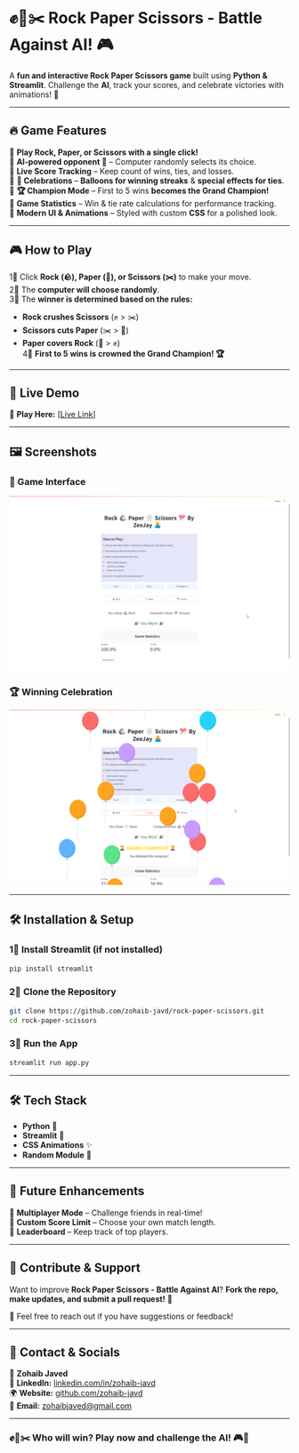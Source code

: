 # ✊💽✂️ Rock Paper Scissors - Battle Against AI! 🎮  

A **fun and interactive Rock Paper Scissors game** built using **Python & Streamlit**. Challenge the **AI**, track your scores, and celebrate victories with animations! 🎉  

---

## 🔥 **Game Features**  
🔹 **Play Rock, Paper, or Scissors with a single click!**  
🔹 **AI-powered opponent 🤖** – Computer randomly selects its choice.  
🔹 **Live Score Tracking** – Keep count of wins, ties, and losses.  
🔹 **🎉 Celebrations** – **Balloons for winning streaks** & **special effects for ties**.  
🔹 **🏆 Champion Mode** – First to 5 wins **becomes the Grand Champion!**  
🔹 **Game Statistics** – Win & tie rate calculations for performance tracking.  
🔹 **Modern UI & Animations** – Styled with custom **CSS** for a polished look.  

---

## 🎮 **How to Play**  
1⃣ Click **Rock (🪨), Paper (💽), or Scissors (✂️)** to make your move.  
2⃣ The **computer will choose randomly**.  
3⃣ The **winner is determined based on the rules:**  
   - **Rock crushes Scissors** (✊ > ✂️)  
   - **Scissors cuts Paper** (✂️ > 💽)  
   - **Paper covers Rock** (💽 > ✊)  
4⃣ **First to 5 wins is crowned the Grand Champion! 🏆**  

---

## 🚀 **Live Demo**  
🔗 **Play Here:** [[Live Link](https://zeejay-rock-paper.streamlit.app/)]  

---

## 🖼️ **Screenshots**  
### 🎲 Game Interface  
![Game Screenshot](image/screenshot1.png)  

### 🏆 Winning Celebration  
![Victory Celebration](image/screenshot2.png)  

---

## 🛠 **Installation & Setup**  

### 1⃣ Install Streamlit (if not installed)  
```sh  
pip install streamlit  
```

### 2⃣ Clone the Repository  
```sh  
git clone https://github.com/zohaib-javd/rock-paper-scissors.git  
cd rock-paper-scissors  
```

### 3⃣ Run the App  
```sh  
streamlit run app.py  
```

---

## 🛠 **Tech Stack**  
- **Python** 🐍  
- **Streamlit** 🎨  
- **CSS Animations** ✨  
- **Random Module** 🎲  

---

## 🎯 **Future Enhancements**  
🔹 **Multiplayer Mode** – Challenge friends in real-time!  
🔹 **Custom Score Limit** – Choose your own match length.  
🔹 **Leaderboard** – Keep track of top players.  

---

## 🤝 **Contribute & Support**  
Want to improve **Rock Paper Scissors - Battle Against AI**? **Fork the repo, make updates, and submit a pull request!** 🚀  

💬 Feel free to reach out if you have suggestions or feedback!  

---

## 📩 **Contact & Socials**  

👤 **Zohaib Javed**  
🔗 **LinkedIn:** [linkedin.com/in/zohaib-javd](https://linkedin.com/in/zohaib-javd)  
🌍 **Website:** [github.com/zohaib-javd](https://github.com/zohaib-javd)  
📧 **Email:** [zohaibjaved@gmail.com](mailto:zohaibjaved@gmail.com)  

---

### ✊💽✂️ **Who will win? Play now and challenge the AI!** 🎮🚀  
